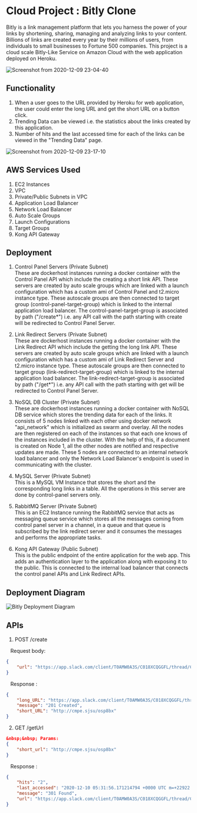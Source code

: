 # Cloud Project : Bitly Clone

Bitly is a link management platform that lets you harness the power of your links by shortening, sharing, managing and analyzing links to your content. Billions of links are created every year by their millions of users, from individuals to small businesses to Fortune 500 companies. 
This project is a cloud scale Bitly-Like Service on Amazon Cloud with the web application deployed on Heroku.

![Screenshot from 2020-12-09 23-04-40](https://user-images.githubusercontent.com/14791021/101732992-f1106b80-3a72-11eb-874a-d4bcd6157cd2.png)

## Functionality
1. When a user goes to the URL provided by Heroku for web application, the user could enter the long URL and get the short URL on a button click.
2. Trending Data can be viewed i.e. the statistics about the links created by this application.
3. Number of hits and the last accessed time for each of the links can be viewed in the "Trending Data" page.

![Screenshot from 2020-12-09 23-17-10](https://user-images.githubusercontent.com/14791021/101734162-bad3eb80-3a74-11eb-9798-7eebde3c974c.png)

## AWS Services Used
1. EC2 Instances
2. VPC
3. Private/Public Subnets in VPC
4. Application Load Balancer
5. Network Load Balancer
6. Auto Scale Groups
7. Launch Configurations
8. Target Groups
9. Kong API Gateway

## Deployment 

1. Control Panel Servers (Private Subnet)  
These are dockerhost instances running a docker container with the Control Panel API which include the creating a short link API. These servers are created by auto scale groups which are linked with a launch configuration which has a custom ami of Control Panel and t2.micro instance type. These autoscale groups are then connected to target group (control-panel-target-group) which is linked to the internal application load balancer. The control-panel-target-group is associated by path ("/create*") i.e. any API call with the path starting with create will be redirected to Control Panel Server. 

2. Link Redirect Servers (Private Subnet)  
These are dockerhost instances running a docker container with the Link Redirect API which include the getting the long link API. These servers are created by auto scale groups which are linked with a launch configuration which has a custom ami of Link Redirect Server and t2.micro instance type. These autoscale groups are then connected to target group (link-redirect-target-group) which is linked to the internal application load balancer. The link-redirect-target-group is associated by path ("/get*") i.e. any API call with the path starting with get will be redirected to Control Panel Server.

3. NoSQL DB Cluster (Private Subnet)  
These are dockerhost instances running a docker container with NoSQL DB service which stores the trending data for each of the links. It consists of 5 nodes linked with each other using docker network "api_network" which is initialized as swarm and overlay.  All the nodes are then registered on each of the instances so that each one knows of the instances included in the cluster. With the help of this, if a document is created on Node 1, all the other nodes are notified and respective updates are made. These 5 nodes are connected to an internal network load balancer and only the Network Load Balancer's endpoint is used in communicating with the cluster.

4. MySQL Server (Private Subnet)  
This is a MySQL VM Instance that stores the short and the corresponding long links in a table. All the operations in this server are done by control-panel servers only.

5. RabbitMQ Server (Private Subnet)  
This is an EC2 Instance running the RabbitMQ service that acts as messaging queue service which stores all the messages coming from control panel server in a channel, in a queue and that queue is subscribed by the link redirect server and it consumes the messages and performs the appropriate tasks.

6. Kong API Gateway (Public Subnet)  
This is the public endpoint of the entire application for the web app. This adds an authentication layer to the application along with exposing it to the public. This is connected to the internal load balancer that connects the control panel APIs and Link Redirect APIs.


## Deployment Diagram
![Bitly Deployment Diagram](https://user-images.githubusercontent.com/14791021/101732759-92e38880-3a72-11eb-97e4-1430f270c06b.png)

## APIs

1. POST /create  

&nbsp;&nbsp; Request body:  
```json
{
    "url": "https://app.slack.com/client/T0AMW0A3S/C018XCQGGFL/thread/C018XCQGGFL-1607282036.001400"
} 
```
&nbsp;&nbsp; Response :  
```json
{
    "long_URL": "https://app.slack.com/client/T0AMW0A3S/C018XCQGGFL/thread/C018XCQGGFL-1607282036.001400",
    "message": "201 Created",
    "short_URL": "http://cmpe.sjsu/osp8bx"
}
```

2. GET /getUrl
```json
&nbsp;&nbsp; Params:  
{
    "short_url": "http://cmpe.sjsu/osp8bx"
}
```

&nbsp;&nbsp; Response :
```json
{
    "hits": "2",
    "last_accessed": "2020-12-10 05:31:56.171214794 +0000 UTC m=+22922.251402975",
    "message": "301 Found",
    "url": "https://app.slack.com/client/T0AMW0A3S/C018XCQGGFL/thread/C018XCQGGFL-1607282036.001400"
} 
```
   
